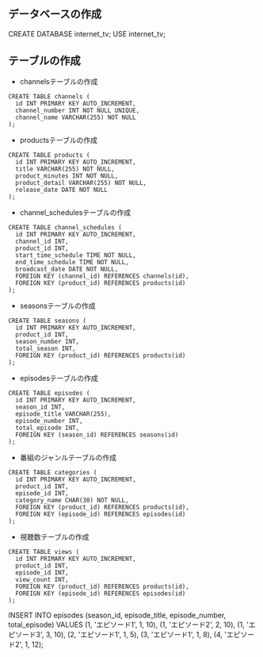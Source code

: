 ## データベースの作成
CREATE DATABASE internet_tv;
USE internet_tv;

## テーブルの作成
- channelsテーブルの作成
```
CREATE TABLE channels (
  id INT PRIMARY KEY AUTO_INCREMENT,
  channel_number INT NOT NULL UNIQUE,
  channel_name VARCHAR(255) NOT NULL
);
```

- productsテーブルの作成
```
CREATE TABLE products (
  id INT PRIMARY KEY AUTO_INCREMENT,
  title VARCHAR(255) NOT NULL,
  product_minutes INT NOT NULL,
  product_detail VARCHAR(255) NOT NULL,
  release_date DATE NOT NULL
);
```

- channel_schedulesテーブルの作成
```
CREATE TABLE channel_schedules (
  id INT PRIMARY KEY AUTO_INCREMENT,
  channel_id INT,
  product_id INT,
  start_time_schedule TIME NOT NULL,
  end_time_schedule TIME NOT NULL,
  broadcast_date DATE NOT NULL,
  FOREIGN KEY (channel_id) REFERENCES channels(id),
  FOREIGN KEY (product_id) REFERENCES products(id)
);
```

- seasonsテーブルの作成
```
CREATE TABLE seasons (
  id INT PRIMARY KEY AUTO_INCREMENT,
  product_id INT,
  season_number INT,
  total_season INT,
  FOREIGN KEY (product_id) REFERENCES products(id)
);
```
- episodesテーブルの作成
```
CREATE TABLE episodes (
  id INT PRIMARY KEY AUTO_INCREMENT,
  season_id INT,
  episode_title VARCHAR(255),
  episode_number INT,
  total_episode INT,
  FOREIGN KEY (season_id) REFERENCES seasons(id)
);
```

- 番組のジャンルテーブルの作成
```
CREATE TABLE categories (
  id INT PRIMARY KEY AUTO_INCREMENT,
  product_id INT,
  episode_id INT,
  category_name CHAR(30) NOT NULL,
  FOREIGN KEY (product_id) REFERENCES products(id),
  FOREIGN KEY (episode_id) REFERENCES episodes(id)
);
```

- 視聴数テーブルの作成
```
CREATE TABLE views (
  id INT PRIMARY KEY AUTO_INCREMENT,
  product_id INT,
  episode_id INT,
  view_count INT,
  FOREIGN KEY (product_id) REFERENCES products(id),
  FOREIGN KEY (episode_id) REFERENCES episodes(id)
);
```
INSERT INTO episodes (season_id, episode_title, episode_number, total_episode) VALUES
(1, 'エピソード1', 1, 10),
(1, 'エピソード2', 2, 10),
(1, 'エピソード3', 3, 10),
(2, 'エピソード1', 1, 5),
(3, 'エピソード1', 1, 8),
(4, 'エピソード2', 1, 12);